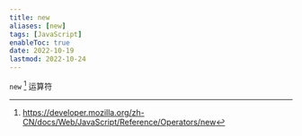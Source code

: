 ```yaml
---
title: new
aliases: [new]
tags: [JavaScript]
enableToc: true
date: 2022-10-19
lastmod: 2022-10-24
---
```


`new` [^1] 运算符

[^1]: <https://developer.mozilla.org/zh-CN/docs/Web/JavaScript/Reference/Operators/new>
